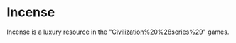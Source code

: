 # Incense

Incense is a luxury [resource](resource) in the "[Civilization%20%28series%29](Civilization)" games.
